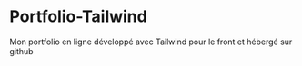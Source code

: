 # Portfolio-Tailwind
Mon portfolio en ligne développé avec Tailwind pour le front et hébergé sur github 
